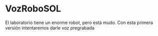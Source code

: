 # VozRoboSOL
El laboratorio tiene un enorme robot, pero está mudo. Con esta primera versión intentaremos darle voz pregrabada
